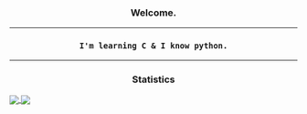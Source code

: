 <h3 align="center">
  Welcome.
</h3>

***

<div align="center">
<h3 align="center">

```
I'm learning C & I know python.
```

</h3>

</div>

***

<h3 align="center">
  Statistics
</h3>

<a href="https://github.com/fgets">
  <img align="center" src="https://github-readme-stats.vercel.app/api?username=fgets&show_icons=true&include_all_commits=true&show_icons=true&title_color=FFFFFF&icon_color=FFFFFF&text_color=FFFFFF&bg_color=000001"/>
</a>
<a href="https://github.com/fgets?tab=repositories">
  <img align="center" src="https://github-readme-stats.vercel.app/api/top-langs/?username=fgets&layout=compact&show_icons=true&title_color=FFFFFF&icon_color=FFFFFF&text_color=FFFFFF&bg_color=000001" />
</a>
